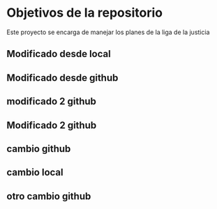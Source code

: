 # Objetivos de la repositorio

Este proyecto se encarga de manejar los planes de la liga de la justicia
## Modificado desde local
## Modificado desde github
## modificado 2 github

## Modificado 2 github
## cambio github
## cambio local
## otro cambio github
